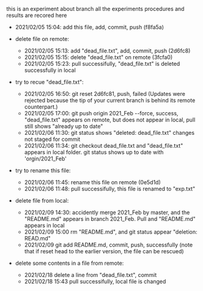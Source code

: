 this is an experiment about branch
all the experiments procedures and results are recored here
* 2021/02/05 15:04: add this file, add, commit, push (f8fa5a)
* delete file on remote:
    *   2021/02/05 15:13: add "dead_file.txt", add, commit, push (2d6fc8)
    *   2021/02/05 15:15: delete "dead_file.txt" on remote (3fcfa0)
    *   2021/02/05 15:23: pull successifully, "dead_file.txt" is deleted successfully in local
* try to recue "dead_file.txt": 
    *   2021/02/05 16:50: git reset 2d6fc81, push, failed (Updates were rejected because the tip of your current branch is behind its remote counterpart.)
    *   2021/02/05 17:00: git push origin 2021_Feb --force, success, "dead_file.txt" appears on remote, but does not appear in local, pull still shows "already up to date" 
    *   2021/02/06 11:30: git status shows "deleted: dead_file.txt" changes not staged for commit
    *   2021/02/06 11:34: git checkout dead_file.txt and "dead_file.txt" appears in local folder. git status shows up to date with 'orgin/2021_Feb'
* try to rename this file:
    *   2021/02/06 11:45: rename this file on remote (0e5d1d)
    *   2021/02/06 11:48: pull successifully, this file is renamed to "exp.txt"

* delete file from local:
    *   2021/02/09 14:30: accidently merge 2021_Feb by master, and the "README.md" appears in branch 2021_Feb. Pull and "README.md" appears in local
    *   2021/02/09 15:00 rm "README.md", and git status appear "deletion: READ.md"
    *   2021/02/09 git add README.md, commit, push, successfully (note that if reset head to the earlier version, the file can be rescued)
* delete some contents in a file from remote:
    *   2021/02/18 delete a line from "dead_file.txt", commit
    *   2021/02/18 15:43 pull successifully, local file is changed

